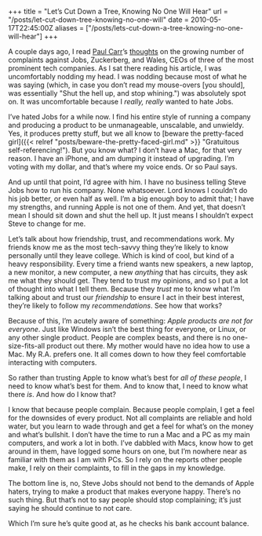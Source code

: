 +++
title = "Let’s Cut Down a Tree, Knowing No One Will Hear"
url = "/posts/let-cut-down-tree-knowing-no-one-will"
date = 2010-05-17T22:45:00Z
aliases = ["/posts/lets-cut-down-a-tree-knowing-no-one-will-hear"]
+++

A couple days ago, I read [Paul Carr](http://www.paulcarr.com "Seriously, this guy is my hero. Mainly because he’s proof I could actually have a future.")’s [thoughts](http://techcrunch.com/2010/05/16/worse-things-happen-at-sea/ "TL;DR: shut the hell up and quit whining.") on the growing number of complaints against Jobs, Zuckerberg, and Wales, CEOs of three of the most prominent tech companies. As I sat there reading his article, I was uncomfortably nodding my head. I was nodding because most of what he was saying (which, in case you don’t read my mouse-overs [you should], was essentially "Shut the hell up, and stop whining.") was absolutely spot on. It was uncomfortable because I _really, really_ wanted to hate Jobs.

I’ve hated Jobs for a while now. I find his entire style of running a company and producing a product to be unmanageable, unscalable, and unwieldy. Yes, it produces pretty stuff, but we all know to [beware the pretty-faced girl]({{< relref "posts/beware-the-pretty-faced-girl.md" >}} "Gratuitous self-referencing!"). But you know what? I don’t have a Mac, for that very reason. I have an iPhone, and am dumping it instead of upgrading. I’m voting with my dollar, and that’s where my voice ends. Or so Paul says.

And up until that point, I’d agree with him. I have no business telling Steve Jobs how to run his company. None whatsoever. Lord knows I couldn’t do his job better, or even half as well. I’m a big enough boy to admit that; I have my strengths, and running Apple is not one of them. And yet, that doesn’t mean I should sit down and shut the hell up. It just means I shouldn’t expect Steve to change for me.

Let’s talk about how friendship, trust, and recommendations work. My friends know me as the most tech-savvy thing they’re likely to know personally until they leave college. Which is kind of cool, but kind of a heavy responsibility. Every time a friend wants new speakers, a new laptop, a new monitor, a new computer, a new _anything_ that has circuits, they ask me what they should get. They tend to trust my opinions, and so I put a lot of thought into what I tell them. Because they _trust_ me to know what I’m talking about and trust our _friendship_ to ensure I act in their best interest, they’re likely to follow my _recommendations_. See how that works?

Because of this, I’m acutely aware of something: _Apple products are not for everyone_. Just like Windows isn’t the best thing for everyone, or Linux, or any other single product. People are complex beasts, and there is no one-size-fits-all product out there. My mother would have no idea how to use a Mac. My R.A. prefers one. It all comes down to how they feel comfortable interacting with computers.

So rather than trusting Apple to know what’s best for _all of these people_, I need to know what’s best for them. And to know that, I need to know what there _is_. And how do I know that?

I know that because people complain. Because people complain, I get a feel for the downsides of every product. Not all complaints are reliable and hold water, but you learn to wade through and get a feel for what’s on the money and what’s bullshit. I don’t have the time to run a Mac and a PC as my main computers, and work a lot in both. I’ve dabbled with Macs, know how to get around in them, have logged some hours on one, but I’m nowhere near as familiar with them as I am with PCs. So I rely on the reports other people make, I rely on their complaints, to fill in the gaps in my knowledge.

The bottom line is, no, Steve Jobs should not bend to the demands of Apple haters, trying to make a product that makes everyone happy. There’s no such thing. But that’s not to say people should stop complaining; it’s just saying he should continue to not care.

Which I’m sure he’s quite good at, as he checks his bank account balance.
